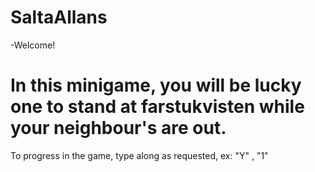 # SaltaAllans
-Welcome!
# In this minigame, you will be lucky one to stand at farstukvisten while your neighbour's are out. 
To progress in the game, type along as requested, ex: "Y" , "1" 
